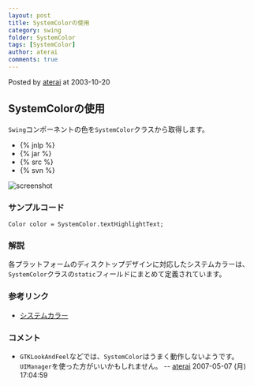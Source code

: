```yaml
---
layout: post
title: SystemColorの使用
category: swing
folder: SystemColor
tags: [SystemColor]
author: aterai
comments: true
---
```


Posted by [aterai](http://terai.xrea.jp/aterai.html) at 2003-10-20

## SystemColorの使用
`Swing`コンポーネントの色を`SystemColor`クラスから取得します。

- {% jnlp %}
- {% jar %}
- {% src %}
- {% svn %}

<!-- dummy comment line for breaking list -->

![screenshot](https://lh4.googleusercontent.com/_9Z4BYR88imo/TQTUESCOFBI/AAAAAAAAAlc/eXW_0wilSew/s800/SystemColor.png)

### サンプルコード
<pre class="prettyprint"><code>Color color = SystemColor.textHighlightText;
</code></pre>

### 解説
各プラットフォームのディスクトップデザインに対応したシステムカラーは、`SystemColor`クラスの`static`フィールドにまとめて定義されています。

### 参考リンク
- [システムカラー](http://www.asahi-net.or.jp/~dp8t-asm/java/tips/SystemColor.html)

<!-- dummy comment line for breaking list -->

### コメント
- `GTKLookAndFeel`などでは、`SystemColor`はうまく動作しないようです。`UIManager`を使った方がいいかもしれません。 -- [aterai](http://terai.xrea.jp/aterai.html) 2007-05-07 (月) 17:04:59

<!-- dummy comment line for breaking list -->

